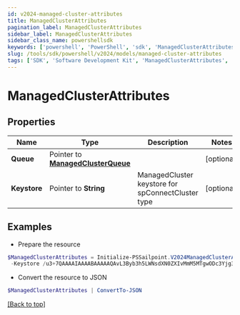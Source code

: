 ```yaml
---
id: v2024-managed-cluster-attributes
title: ManagedClusterAttributes
pagination_label: ManagedClusterAttributes
sidebar_label: ManagedClusterAttributes
sidebar_class_name: powershellsdk
keywords: ['powershell', 'PowerShell', 'sdk', 'ManagedClusterAttributes', 'V2024ManagedClusterAttributes'] 
slug: /tools/sdk/powershell/v2024/models/managed-cluster-attributes
tags: ['SDK', 'Software Development Kit', 'ManagedClusterAttributes', 'V2024ManagedClusterAttributes']
---
```



# ManagedClusterAttributes

## Properties

Name | Type | Description | Notes
------------ | ------------- | ------------- | -------------
**Queue** |  Pointer to [**ManagedClusterQueue**](managed-cluster-queue) |  | [optional] 
**Keystore** |  Pointer to **String** | ManagedCluster keystore for spConnectCluster type | [optional] 

## Examples

- Prepare the resource
```powershell
$ManagedClusterAttributes = Initialize-PSSailpoint.V2024ManagedClusterAttributes  -Queue null `
 -Keystore /u3+7QAAAAIAAAABAAAAAQAvL3Byb3h5LWNsdXN0ZXIvMmM5MTgwODc3Yjg3MW
```

- Convert the resource to JSON
```powershell
$ManagedClusterAttributes | ConvertTo-JSON
```


[[Back to top]](#) 

